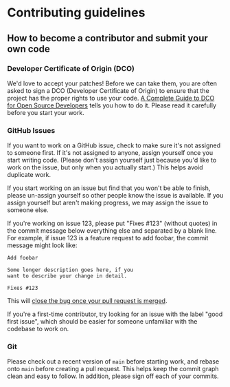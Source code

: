 # Contributing guidelines

## How to become a contributor and submit your own code

### Developer Certificate of Origin (DCO)

We'd love to accept your patches! Before we can take them, you are often asked to sign a DCO (Developer Certificate of Origin) to ensure that the project has the proper rights to use your code. [A Complete Guide to DCO for Open Source Developers](https://www.secondstate.io/articles/dco/) tells you how to do it. Please read it carefully before you start your work.

### GitHub Issues

If you want to work on a GitHub issue, check to make sure it's not assigned to someone first.
If it's not assigned to anyone, assign yourself once you start writing code.
(Please don't assign yourself just because you'd like to work on the issue, but only when you actually start.)
This helps avoid duplicate work.

If you start working on an issue but find that you won't be able to finish, please un-assign yourself so other people know the issue is available.
If you assign yourself but aren't making progress, we may assign the issue to someone else.

If you're working on issue 123, please put "Fixes #123" (without quotes) in the commit message below everything else and separated by a blank line.
For example, if issue 123 is a feature request to add foobar, the commit message might look like:

```text
Add foobar

Some longer description goes here, if you
want to describe your change in detail.

Fixes #123
```

This will [close the bug once your pull request is merged](https://help.github.com/articles/closing-issues-using-keywords/).

If you're a first-time contributor, try looking for an issue with the label "good first issue", which should be easier for someone unfamiliar with the codebase to work on.

### Git

Please check out a recent version of `main` before starting work, and rebase onto `main` before creating a pull request.
This helps keep the commit graph clean and easy to follow. In addition, please sign off each of your commits.
